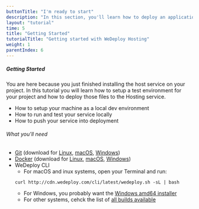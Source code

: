 ```yaml
---
buttonTitle: "I'm ready to start"
description: "In this section, you'll learn how to deploy an application using WeDeploy Hosting."
layout: "tutorial"
time: 5
title: "Getting Started"
tutorialTitle: "Getting started with WeDeploy Hosting"
weight: 1
parentIndex: 6
---
```


##### Getting Started

You are here because you just finished installing the host service on your project. In this tutorial you will learn how to setup a test environment for your project and how to deploy those files to the Hosting service.

<ul class="checklist">
	<li>How to setup your machine as a local dev environment</li>
	<li>How to run and test your service locally</li>
	<li>How to push your service into deployment</li>
</ul>

###### What you'll need

* [Git](https://git-scm.com/) (download for [Linux](https://git-scm.com/download/linux), [macOS](https://git-scm.com/download/mac), [Windows](https://git-scm.com/download/win))
* [Docker](https://www.docker.com/) (download for [Linux](https://docs.docker.com/engine/installation/linux/), [macOS](macOS), [Windows](https://download.docker.com/win/stable/InstallDocker.msi))
* WeDeploy CLI
	* For macOS and inux systems, open your Terminal and run: 
	```
	curl http://cdn.wedeploy.com/cli/latest/wedeploy.sh -sL | bash
	```
	* For Windows, you probably want the [Windows amd64 installer](https://bin.equinox.io/c/8WGbGy94JXa/cli-stable-windows-amd64.msi)
	* For other systems, cehck the list of [all builds available](https://bin.equinox.io/c/8WGbGy94JXa/cli-stable-windows-amd64.zip)
